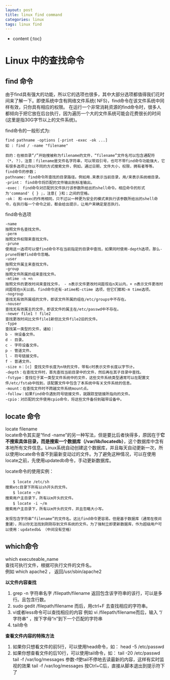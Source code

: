 ```yaml
---
layout: post
title: linux find command
categories: linux
tags: linux find
---
```


* content
{:toc}

# Linux 中的查找命令

## find 命令

由于find具有强大的功能，所以它的选项也很多，其中大部分选项都值得我们花时间来了解一下。即使系统中含有网络文件系统( NFS)，find命令在该文件系统中同样有效，只你具有相应的权限。
在运行一个非常消耗资源的find命令时，很多人都倾向于把它放在后台执行，因为遍历一个大的文件系统可能会花费很长的时间(这里是指30G字节以上的文件系统)。

find命令的一般形式为:
```
find pathname -options [-print -exec -ok ...] 	
如 : find / -name "filename"

目的：在根目录“/”开始搜被称为filename的文件，“filename”文件名可以包含通配符（*，？），注意：filename是文件名字符串，可以带双引号，也可不带find命令功能强大，它有很多选项让你以不同的方式搜索文件，例如，通过日期，文件大小，权限，拥有者等等。
find命令的参数；
pathname: find命令所查找的目录路径。例如用.来表示当前目录，用/来表示系统根目录。
-print： find命令将匹配的文件输出到标准输出。
-exec： find命令对匹配的文件执行该参数所给出的shell命令。相应命令的形式为'command' { } ;，注意{ }和；之间的空格。
-ok： 和-exec的作用相同，只不过以一种更为安全的模式来执行该参数所给出的shell命令，在执行每一个命令之前，都会给出提示，让用户来确定是否执行。
```
find命令选项
```
-name
按照文件名查找文件。
-perm
按照文件权限来查找文件。
-prune
使用这一选项可以使find命令不在当前指定的目录中查找，如果同时使用-depth选项，那么-prune将被find命令忽略。
-user
按照文件属主来查找文件。
-group
按照文件所属的组来查找文件。
-mtime -n +n
按照文件的更改时间来查找文件， - n表示文件更改时间距现在n天以内，+ n表示文件更改时间距现在n天以前。find命令还有-atime和-ctime 选项，但它们都和-m time选项。
-nogroup
查找无有效所属组的文件，即该文件所属的组在/etc/groups中不存在。
-nouser
查找无有效属主的文件，即该文件的属主在/etc/passwd中不存在。
-newer file1 ! file2
查找更改时间比文件file1新但比文件file2旧的文件。
-type
查找某一类型的文件，诸如：
b - 块设备文件。
d - 目录。
c - 字符设备文件。
p - 管道文件。
l - 符号链接文件。
f - 普通文件。
-size n：[c] 查找文件长度为n块的文件，带有c时表示文件长度以字节计。
-depth：在查找文件时，首先查找当前目录中的文件，然后再在其子目录中查找。
-fstype：查找位于某一类型文件系统中的文件，这些文件系统类型通常可以在配置文件/etc/fstab中找到，该配置文件中包含了本系统中有关文件系统的信息。
-mount：在查找文件时不跨越文件系统mount点。
-follow：如果find命令遇到符号链接文件，就跟踪至链接所指向的文件。
-cpio：对匹配的文件使用cpio命令，将这些文件备份到磁带设备中。
```

## locate 命令

locate filename 	
locate命令其实是“find -name”的另一种写法，但是要比后者快得多，原因在于**它不搜索具体目录，而是搜索一个数据库（/var/lib/locatedb）**，这个数据库中含有本地所有文件信息。Linux系统自动创建这个数据库，并且每天自动更新一次，所以使用locate命令查不到最新变动过的文件。为了避免这种情况，可以在使用locate之前，先使用updatedb命令，手动更新数据库。

locate命令的使用实例：

```
　　$ locate /etc/sh
搜索etc目录下所有以sh开头的文件。
　　$ locate ~/m
搜索用户主目录下，所有以m开头的文件。
　　$ locate -i ~/m
搜索用户主目录下，所有以m开头的文件，并且忽略大小写。

发现包含字符串“filename”的文件名。这比find命令更容易。但是基于数据库（通常在夜间重建），所以你无法找到刚刚存到文件系统的文件。为了强制立即更新数据库，作为超级用户可以使用：updatedb& （中间没有空格）
```

## which命令

which executeable_name 	
查找可执行文件，根据可执行文件的文件名。	 
例如 which apache2 ， 返回/usr/sbin/apache2

**以文件内容查找**

1. grep -n 字符串名字 /filepath/filename
返回包含该字符串的该行，可以是多行。且包含行数。
2. sudo gedit /filepath/filename
而后，用ctrl+F 去查找相应的字符串。
3. vi或者less命令可以查找相应的内容
例如 vi /filepath/filename而后，输入 “/字符串” ，按下字母“n”到下一个匹配的字符串
4. tail命令

**查看文件内容的特殊方法**

1. 如果你只想看文件的前5行，可以使用head命令，如：
head -5 /etc/passwd
2. 如果你想查看文件的后10行，可以使用tail命令，如：
tail -20 /etc/passwd
tail -f /var/log/messages
参数-f使tail不停地去读最新的内容，这样有实时监视的效果
tail -f /var/log/messages
按Ctrl+C后，直接从脚本退出到提示符下了
